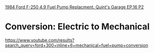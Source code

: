 [1984 Ford F-250 4.9 Fuel Pump Replacment. Quint's Garage EP.16 P2](https://youtu.be/j0MesjMkJhI)

# Conversion: Electric to Mechanical
https://www.youtube.com/results?search_query=ford+300+inline+6+mechanical+fuel+pump+conversion
